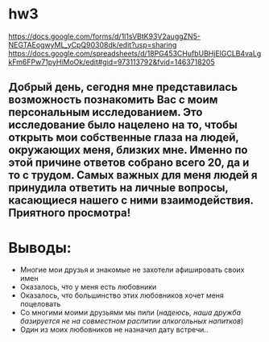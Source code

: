  # hw3
https://docs.google.com/forms/d/1l1sVBtK93V2auggZN5-NEGTAEogwyML_yCpQ90308dk/edit?usp=sharing
https://docs.google.com/spreadsheets/d/18PG453CHufbUBHjElGCLB4vaLgkFm6FPw71pyHiMoOk/edit#gid=973113792&fvid=1463718205

## Добрый день, сегодня мне представилась возможность познакомить Вас с моим персональным исследованием. Это исследование было нацелено на то, чтобы открыть мои собственные глаза на людей, окружающих меня, близких мне. Именно по этой причине ответов собрано всего 20, да и то с трудом. Самых важных для меня людей я принудила ответить на личные вопросы, касающиеся нашего с ними взаимодействия. Приятного просмотра!

# Выводы:
* Многие мои друзья и знакомые не захотели афишировать своих имен
* Оказалось, что у меня есть любовники
* Оказалось, что большинство этих любовников хочет меня поцеловать
* Со многими моими друзьями мы пили (*надеюсь, наша дружба базируется не на совместном распитии алкогольных напитков*)
* Один из моих любовников не назначил дату встречи.. 

